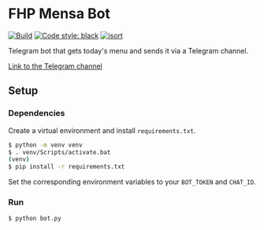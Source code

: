 # FHP Mensa Bot

[![Build](https://github.com/ybrenning/poopy/actions/workflows/python-app.yml/badge.svg)](https://github.com/ybrenning/poopy/actions/workflows/python-app.yml)
<a href="https://github.com/psf/black"><img alt="Code style: black" src="https://img.shields.io/badge/code%20style-black-000000.svg"></a>
<a href="https://pycqa.github.io/isort/"><img alt="isort" src="https://img.shields.io/badge/%20imports-isort-%231674b1"></a>

Telegram bot that gets today's menu and sends it via a Telegram channel.

[Link to the Telegram channel](https://t.me/fhp_mensa)

## Setup

### Dependencies

Create a virtual environment and install `requirements.txt`.

```bash
$ python -m venv venv
$ . venv/Scripts/activate.bat
(venv)
$ pip install -r requirements.txt
```

Set the corresponding environment variables to your `BOT_TOKEN` and `CHAT_ID`.

### Run

```bash
$ python bot.py
```
